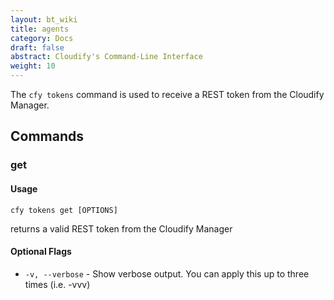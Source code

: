 ```yaml
---
layout: bt_wiki
title: agents
category: Docs
draft: false
abstract: Cloudify's Command-Line Interface
weight: 10
---
```


The `cfy tokens` command is used to receive a REST token from the Cloudify Manager.

## Commands

### get

#### Usage
`cfy tokens get [OPTIONS]`

returns a valid REST token from the Cloudify Manager


#### Optional Flags

*  `-v, --verbose`             - Show verbose output. You can apply
								 this up to three times (i.e. -vvv)